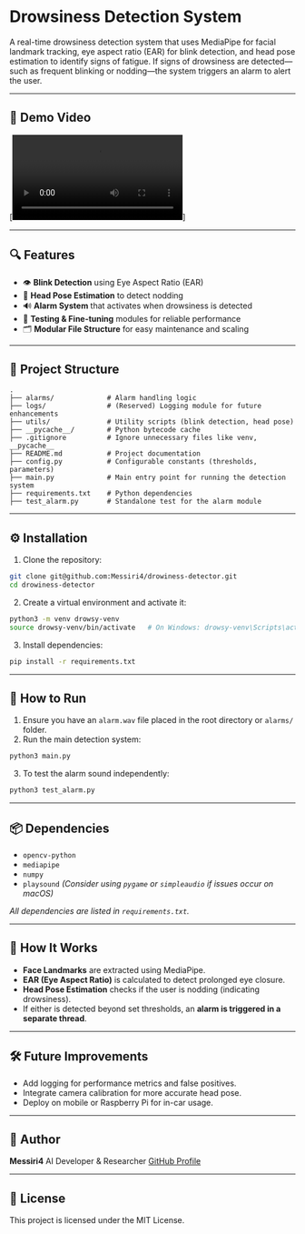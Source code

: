 # Drowsiness Detection System

A real-time drowsiness detection system that uses MediaPipe for facial landmark tracking, eye aspect ratio (EAR) for blink detection, and head pose estimation to identify signs of fatigue. If signs of drowsiness are detected—such as frequent blinking or nodding—the system triggers an alarm to alert the user.

---

## 🎥 Demo Video

[![Watch the video](assets/preview1.mp4)]

---

## 🔍 Features

* 👁️ **Blink Detection** using Eye Aspect Ratio (EAR)
* 🧠 **Head Pose Estimation** to detect nodding
* 🔊 **Alarm System** that activates when drowsiness is detected
* 🧪 **Testing & Fine-tuning** modules for reliable performance
* 🗂️ **Modular File Structure** for easy maintenance and scaling

---

## 📁 Project Structure

```
.
├── alarms/             # Alarm handling logic
├── logs/               # (Reserved) Logging module for future enhancements
├── utils/              # Utility scripts (blink detection, head pose)
├── __pycache__/        # Python bytecode cache
├── .gitignore          # Ignore unnecessary files like venv, __pycache__
├── README.md           # Project documentation
├── config.py           # Configurable constants (thresholds, parameters)
├── main.py             # Main entry point for running the detection system
├── requirements.txt    # Python dependencies
├── test_alarm.py       # Standalone test for the alarm module
```

---

## ⚙️ Installation

1. Clone the repository:

```bash
git clone git@github.com:Messiri4/drowiness-detector.git
cd drowiness-detector
```

2. Create a virtual environment and activate it:

```bash
python3 -m venv drowsy-venv
source drowsy-venv/bin/activate   # On Windows: drowsy-venv\Scripts\activate
```

3. Install dependencies:

```bash
pip install -r requirements.txt
```

---

## 🚀 How to Run

1. Ensure you have an `alarm.wav` file placed in the root directory or `alarms/` folder.
2. Run the main detection system:

```bash
python3 main.py
```

3. To test the alarm sound independently:

```bash
python3 test_alarm.py
```

---

## 📦 Dependencies

* `opencv-python`
* `mediapipe`
* `numpy`
* `playsound` *(Consider using `pygame` or `simpleaudio` if issues occur on macOS)*

*All dependencies are listed in `requirements.txt`.*

---

## 🧠 How It Works

* **Face Landmarks** are extracted using MediaPipe.
* **EAR (Eye Aspect Ratio)** is calculated to detect prolonged eye closure.
* **Head Pose Estimation** checks if the user is nodding (indicating drowsiness).
* If either is detected beyond set thresholds, an **alarm is triggered in a separate thread**.

---

## 🛠 Future Improvements

* Add logging for performance metrics and false positives.
* Integrate camera calibration for more accurate head pose.
* Deploy on mobile or Raspberry Pi for in-car usage.

---

## 👤 Author

**Messiri4**
AI Developer & Researcher
[GitHub Profile](https://github.com/Messiri4)

---

## 📜 License

This project is licensed under the MIT License.

